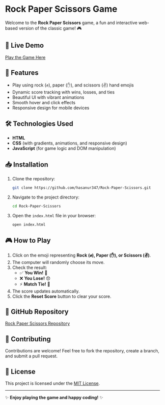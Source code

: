 # Rock Paper Scissors Game

Welcome to the **Rock Paper Scissors** game, a fun and interactive web-based version of the classic game! 🎮

## 🚀 Live Demo
[Play the Game Here](https://hasanur347.github.io/Rock-Paper-Scissors/)

## 🎯 Features

- Play using rock (✊), paper (✋), and scissors (✌️) hand emojis
- Dynamic score tracking with wins, losses, and ties
- Beautiful UI with vibrant animations
- Smooth hover and click effects
- Responsive design for mobile devices

## 🛠️ Technologies Used

- **HTML**
- **CSS** (with gradients, animations, and responsive design)
- **JavaScript** (for game logic and DOM manipulation)

## 📥 Installation

1. Clone the repository:

   ```bash
   git clone https://github.com/hasanur347/Rock-Paper-Scissors.git
   ```

2. Navigate to the project directory:

   ```bash
   cd Rock-Paper-Scissors
   ```

3. Open the `index.html` file in your browser:

   ```bash
   open index.html
   ```

## 🎮 How to Play

1. Click on the emoji representing **Rock (✊), Paper (✋), or Scissors (✌️)**.
2. The computer will randomly choose its move.
3. Check the result:
   - ✅ **You Win!** 🎉
   - ❌ **You Lose!** 😞
   - ⚡ **Match Tie!** 🤝
4. The score updates automatically.
5. Click the **Reset Score** button to clear your score.

## 🔗 GitHub Repository

[Rock Paper Scissors Repository](https://github.com/hasanur347/Rock-Paper-Scissors)

## 🤝 Contributing

Contributions are welcome! Feel free to fork the repository, create a branch, and submit a pull request.

## 📄 License

This project is licensed under the [MIT License](LICENSE).

---

✨ **Enjoy playing the game and happy coding!** ✨
